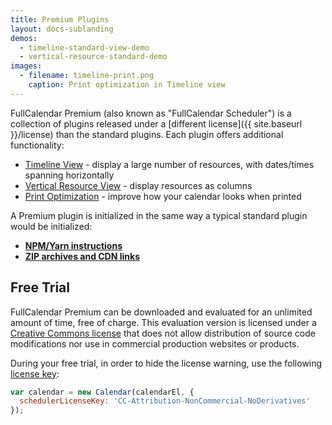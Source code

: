 ```yaml
---
title: Premium Plugins
layout: docs-sublanding
demos:
  - timeline-standard-view-demo
  - vertical-resource-standard-demo
images:
  - filename: timeline-print.png
    caption: Print optimization in Timeline view
---
```


FullCalendar Premium (also known as "FullCalendar Scheduler") is a collection of plugins released under a [different license]({{ site.baseurl }}/license) than the standard plugins. Each plugin offers additional functionality:

- [Timeline View](timeline-view) - display a large number of resources, with dates/times spanning horizontally
- [Vertical Resource View](vertical-resource-view) - display resources as columns
- [Print Optimization](print) - improve how your calendar looks when printed

A Premium plugin is initialized in the same way a typical standard plugin would be initialized:

- [**NPM/Yarn instructions**](initialize-es6#premium-plugins)
- [**ZIP archives and CDN links**](initialize-globals#premium-bundle)


## Free Trial

FullCalendar Premium can be downloaded and evaluated for an unlimited amount of time, free of charge. This evaluation version is licensed under a [Creative Commons license](https://creativecommons.org/licenses/by-nc-nd/4.0/) that does not allow distribution of source code modifications nor use in commercial production websites or products.

During your free trial, in order to hide the license warning, use the following [license key](schedulerLicenseKey):

```js
var calendar = new Calendar(calendarEl, {
  schedulerLicenseKey: 'CC-Attribution-NonCommercial-NoDerivatives'
});
```
